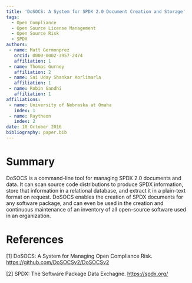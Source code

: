 ```yaml
---
title: 'DoSOCS: A System for SPDX 2.0 Document Creation and Storage'
tags:
  - Open Compliance
  - Open Source License Management
  - Open Source Risk
  - SPDX
authors:
 - name: Matt Germonprez
   orcid: 0000-0002-3957-2474
   affiliation: 1
 - name: Thomas Gurney
   affiliation: 2 
 - name: Sai Uday Shankar Korlimarla
   affiliation: 1
 - name: Robin Gandhi 
   affiliation: 1
affiliations:
 - name: University of Nebraska at Omaha
   index: 1
 - name: Raytheon
   index: 2
date: 10 October 2016
bibliography: paper.bib
---
```


# Summary
DoSOCS is a command-line tool for managing SPDX 2.0 documents and data. It can scan source code distributions to produce SPDX information, store that information in a relational database, and extract it in a plain-text format on request. DoSOCS enables the creation of SPDX documents for any software package, and can even be used in the creation and continuous maintenance of an inventory of all open-source software used in an organization.

# References
[1] DoSOCS: A System for Managing Open Compliance Risk. https://github.com/DoSOCSv2/DoSOCSv2

[2] SPDX: The Software Package Data Exchagne. https://spdx.org/
